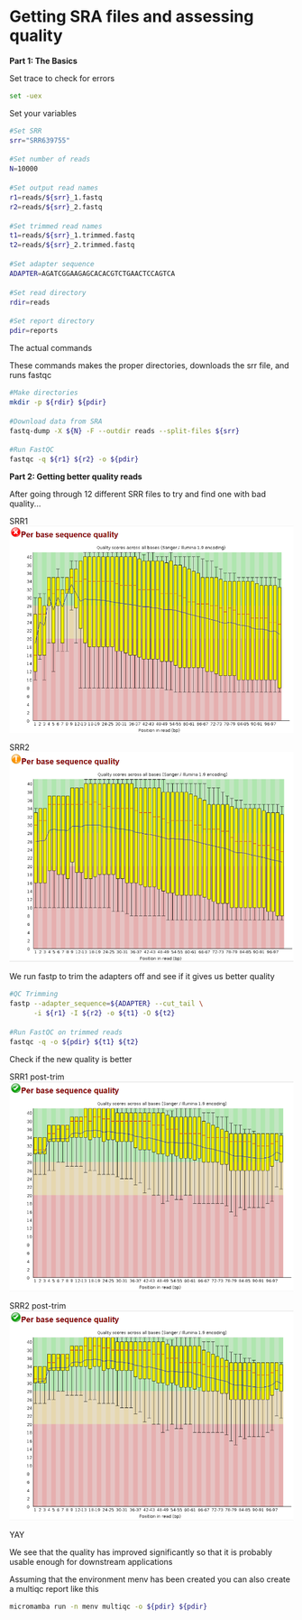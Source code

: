 # Getting SRA files and assessing quality

**Part 1: The Basics**

Set trace to check for errors
```bash
set -uex
```

Set your variables
```bash
#Set SRR
srr="SRR639755"

#Set number of reads
N=10000

#Set output read names
r1=reads/${srr}_1.fastq
r2=reads/${srr}_2.fastq

#Set trimmed read names
t1=reads/${srr}_1.trimmed.fastq
t2=reads/${srr}_2.trimmed.fastq

#Set adapter sequence
ADAPTER=AGATCGGAAGAGCACACGTCTGAACTCCAGTCA

#Set read directory
rdir=reads

#Set report directory
pdir=reports
```

The actual commands

These commands makes the proper directories, downloads the srr file, and runs fastqc
```bash
#Make directories
mkdir -p ${rdir} ${pdir}

#Download data from SRA
fastq-dump -X ${N} -F --outdir reads --split-files ${srr}

#Run FastQC
fastqc -q ${r1} ${r2} -o ${pdir}
```

**Part 2: Getting better quality reads**

After going through 12 different SRR files to try and find one with bad quality...

SRR1
![pretrim1](images/srr1.png)

SRR2
![pretrim2](images/srr2.png)

We run fastp to trim the adapters off and see if it gives us better quality
```bash
#QC Trimming
fastp --adapter_sequence=${ADAPTER} --cut_tail \
      -i ${r1} -I ${r2} -o ${t1} -O ${t2}

#Run FastQC on trimmed reads
fastqc -q -o ${pdir} ${t1} ${t2}
```

Check if the new quality is better

SRR1 post-trim
![posttrim1](images/tsrr2.png)

SRR2 post-trim
![posttrim2](images/tsrr2.png)

YAY

We see that the quality has improved significantly so that it is probably usable enough for downstream applications

Assuming that the environment menv has been created you can also create a multiqc report like this
```bash
micromamba run -n menv multiqc -o ${pdir} ${pdir}
```